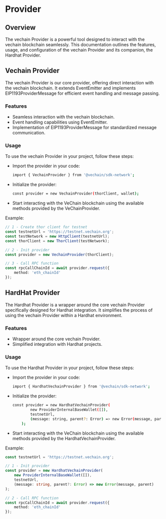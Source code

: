 # Provider

## Overview

The vechain Provider is a powerful tool designed to interact with the vechain blockchain seamlessly. This documentation outlines the features, usage, and configuration of the vechain Provider and its companion, the Hardhat Provider.

## Vechain Provider

The vechain Provider is our core provider, offering direct interaction with the vechain blockchain. It extends EventEmitter and implements EIP1193ProviderMessage for efficient event handling and message passing.

### Features

 - Seamless interaction with the vechain blockchain.
 - Event handling capabilities using EventEmitter.
 - Implementation of EIP1193ProviderMessage for standardized message communication.

### Usage

To use the vechain Provider in your project, follow these steps:
 - Import the provider in your code:
    ``` bash
    import { VechainProvider } from '@vechain/sdk-network';
    ```
 - Initialize the provider:
    ``` bash
    const provider = new VechainProvider(thorClient, wallet);
    ```
 - Start interacting with the VeChain blockchain using the available methods provided by the VeChainProvider.

Example:
```typescript { name=vechain-provider, category=example }
// 1 - Create thor client for testnet
const testnetUrl = 'https://testnet.vechain.org';
const testNetwork = new HttpClient(testnetUrl);
const thorClient = new ThorClient(testNetwork);

// 2 - Init provider
const provider = new VechainProvider(thorClient);

// 3 - Call RPC function
const rpcCallChainId = await provider.request({
    method: 'eth_chainId'
});
```

## HardHat Provider

The Hardhat Provider is a wrapper around the core vechain Provider specifically designed for Hardhat integration. It simplifies the process of using the vechain Provider within a Hardhat environment.

### Features

 - Wrapper around the core vechain Provider.
 - Simplified integration with Hardhat projects.

### Usage

To use the Hardhat Provider in your project, follow these steps:
 - Import the provider in your code:
    ``` bash
    import { HardhatVechainProvider } from '@vechain/sdk-network';
    ```
 - Initialize the provider:
    ``` bash
    const provider = new HardhatVechainProvider(
            new ProviderInternalBaseWallet([]),
            testnetUrl,
            (message: string, parent?: Error) => new Error(message, parent)
        );
    ```
 - Start interacting with the VeChain blockchain using the available methods provided by the HardhatVechainProvider.

Example:
```typescript { name=vechain-hardhat-provider, category=example }
const testnetUrl = 'https://testnet.vechain.org';

// 1 - Init provider
const provider = new HardhatVechainProvider(
    new ProviderInternalBaseWallet([]),
    testnetUrl,
    (message: string, parent?: Error) => new Error(message, parent)
);

// 2 - Call RPC function
const rpcCallChainId = await provider.request({
    method: 'eth_chainId'
});
```
